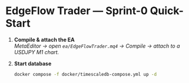 # EdgeFlow Trader — Sprint-0 Quick-Start

1. **Compile & attach the EA**  
   *MetaEditor → open `ea/EdgeFlowTrader.mq4` → Compile → attach to a USDJPY M1 chart.*

2. **Start database**  
   ```bash
   docker compose -f docker/timescaledb-compose.yml up -d
